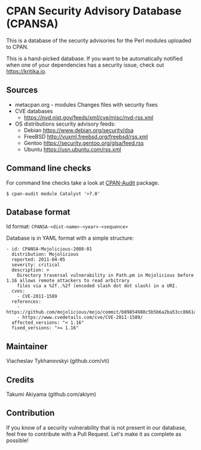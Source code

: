 # CPAN Security Advisory Database (CPANSA)

This is a database of the security advisories for the Perl modules uploaded to CPAN.

This is a hand-picked database. If you want to be automatically notified when one of your dependencies has a security
issue, check out <https://kritika.io>.

## Sources

- metacpan.org - modules Changes files with security fixes
- CVE databases
    - https://nvd.nist.gov/feeds/xml/cve/misc/nvd-rss.xml
- OS distributions security advisory feeds:
    - Debian https://www.debian.org/security/dsa
    - FreeBSD http://vuxml.freebsd.org/freebsd/rss.xml
    - Gentoo https://security.gentoo.org/glsa/feed.rss
    - Ubuntu https://usn.ubuntu.com/rss.xml

## Command line checks

For command line checks take a look at [CPAN-Audit](https://metacpan.org/release/CPAN-Audit) package.

```
$ cpan-audit module Catalyst '>7.0'
```

## Database format

Id format: `CPANSA-<dist-name>-<year>-<sequence>`

Database is in YAML format with a simple structure:

```
- id: CPANSA-Mojolicious-2008-01
  distribution: Mojolicious
  reported: 2011-04-05
  severity: critical
  description: >
    Directory traversal vulnerability in Path.pm in Mojolicious before 1.16 allows remote attackers to read arbitrary
    files via a %2f..%2f (encoded slash dot dot slash) in a URI.
  cves:
    - CVE-2011-1589
  references:
    - https://github.com/mojolicious/mojo/commit/b09854988c5b5b6a2ba53cc8661c4b2677da3818
    - https://www.cvedetails.com/cve/CVE-2011-1589/
  affected_versions: "< 1.16"
  fixed_versions: ">= 1.16"
```

## Maintainer

Viacheslav Tykhanovskyi (github.com/vti)

## Credits

Takumi Akiyama (github.com/akiym)

## Contribution

If you know of a security vulnerability that is not present in our database, feel free to contribute with a Pull
Request. Let's make it as complete as possible!
